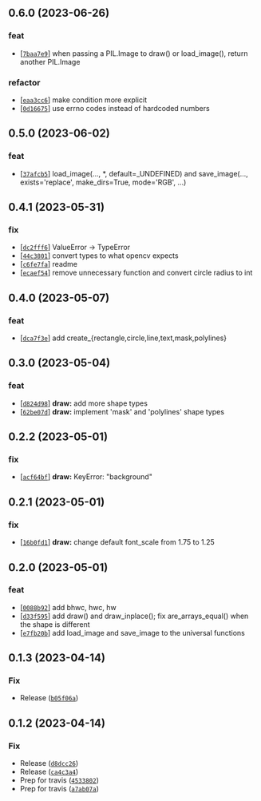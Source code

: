 ## 0.6.0 (2023-06-26)
### feat
- [[`7baa7e9`](https://gitlab.com/katalytic/katalytic-images/commit/7baa7e94f5786d23f6f87051e8c87c4cdfec1407)] when passing a PIL.Image to draw() or load_image(), return another PIL.Image
### refactor
- [[`eaa3cc6`](https://gitlab.com/katalytic/katalytic-images/commit/eaa3cc61705170539ec7076e63d86395ba57bf19)] make condition more explicit
- [[`0d16675`](https://gitlab.com/katalytic/katalytic-images/commit/0d16675d3075eae62f31560c1e326a18057009a6)] use errno codes instead of hardcoded numbers


## 0.5.0 (2023-06-02)
### feat
- [[`37afcb5`](https://gitlab.com/katalytic/katalytic-images/commit/37afcb5e74c8f6b081b8261136a873c291358cdd)] load_image(..., *, default=_UNDEFINED) and save_image(..., exists='replace', make_dirs=True, mode='RGB', ...)


## 0.4.1 (2023-05-31)
### fix
- [[`dc2fff6`](https://gitlab.com/katalytic/katalytic-images/commit/dc2fff66953ee47de40d78702ab6b55079800969)] ValueError -> TypeError
- [[`44c3801`](https://gitlab.com/katalytic/katalytic-images/commit/44c38013096021262cdb3c5e8da0ff50972468cb)] convert types to what opencv expects
- [[`c6fe7fa`](https://gitlab.com/katalytic/katalytic-images/commit/c6fe7fae2868c1340929704ba20cbcd303647aa1)] readme
- [[`ecaef54`](https://gitlab.com/katalytic/katalytic-images/commit/ecaef54965aaaec043b8fd170a5d82c15071a8df)] remove unnecessary function and convert circle radius to int


## 0.4.0 (2023-05-07)
### feat
- [[`dca7f3e`](https://gitlab.com/katalytic/katalytic-images/commit/dca7f3eb1ee463393fa8c872fcebe8f101b5f73c)] add create_{rectangle,circle,line,text,mask,polylines}


## 0.3.0 (2023-05-04)
### feat
- [[`d824d98`](https://gitlab.com/katalytic/katalytic-images/commit/d824d989ce58efd8ffe644e2527d02952a230a92)] **draw:** add more shape types
- [[`62be07d`](https://gitlab.com/katalytic/katalytic-images/commit/62be07dfbc5aca96d490732eaa421d6083c5d663)] **draw:** implement 'mask' and 'polylines' shape types


## 0.2.2 (2023-05-01)
### fix
- [[`acf64bf`](https://gitlab.com/katalytic/katalytic-images/commit/acf64bf7dd6a9cac64d83403bc4eb33a2eec9119)] **draw:** KeyError: "background"


## 0.2.1 (2023-05-01)
### fix
- [[`16b0fd1`](https://gitlab.com/katalytic/katalytic-images/commit/16b0fd1d66f06dff08afbdb22b4f319d7831db1e)] **draw:** change default font_scale from 1.75 to 1.25


## 0.2.0 (2023-05-01)
### feat
- [[`0088b92`](https://gitlab.com/katalytic/katalytic-images/commit/0088b92ebc8afcddde775357a57006c4ae492195)] add bhwc, hwc, hw
- [[`d33f595`](https://gitlab.com/katalytic/katalytic-images/commit/d33f595243f80d0ae5673622b5b4f6792786d63d)] add draw() and draw_inplace(); fix are_arrays_equal() when the shape is different
- [[`e7fb20b`](https://gitlab.com/katalytic/katalytic-images/commit/e7fb20b238ef1f63dc8ea79db2260271ca9f79a9)] add load_image and save_image to the universal functions


## 0.1.3 (2023-04-14)
### Fix
* Release ([`b05f06a`](https://github.com/katalytic/katalytic-images/commit/b05f06a0562caaaecb3ae78dd6167f6efd7bfdd9))


## 0.1.2 (2023-04-14)
### Fix
* Release ([`d8dcc26`](https://github.com/katalytic/katalytic-images/commit/d8dcc26a40c78db399546ed6b03d759de46c5368))
* Release ([`ca4c3a4`](https://github.com/katalytic/katalytic-images/commit/ca4c3a46dc9c845be9829176346a1a5e14c7eb09))
* Prep for travis ([`4533802`](https://github.com/katalytic/katalytic-images/commit/45338021cb605202ec63645780951545a28408e9))
* Prep for travis ([`a7ab07a`](https://github.com/katalytic/katalytic-images/commit/a7ab07abb5e2bbf5001f85039820ced1cbeec541))



